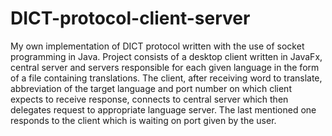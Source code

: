 # DICT-protocol-client-server
My own implementation of DICT protocol written with the use of socket programming in Java.
Project consists of a desktop client written in JavaFx, central server and servers responsible for each given language in the form of a file containing translations. The client, after receiving word to translate, abbreviation of the target language and port number on which client expects to receive response, connects to central server which then delegates request to appropriate language server. The last mentioned one responds to the client which is waiting on port given by the user.
